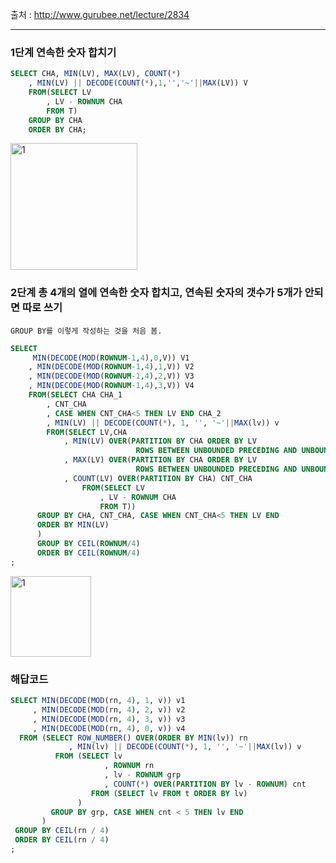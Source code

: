 출처 : http://www.gurubee.net/lecture/2834

----

### 1단계 연속한 숫자 합치기
```SQL
SELECT CHA, MIN(LV), MAX(LV), COUNT(*)
    , MIN(LV) || DECODE(COUNT(*),1,'','~'||MAX(LV)) V
    FROM(SELECT LV
        , LV - ROWNUM CHA
        FROM T)
    GROUP BY CHA
    ORDER BY CHA;
```
<img width="203" alt="1" src="https://user-images.githubusercontent.com/34879309/85935347-c601e780-b92a-11ea-877b-6badf430b65c.PNG">


### 2단계 총 4개의 열에 연속한 숫자 합치고, 연속된 숫자의 갯수가 5개가 안되면 따로 쓰기
```
GROUP BY를 이렇게 작성하는 것을 처음 봄.
```
```SQL
SELECT 
     MIN(DECODE(MOD(ROWNUM-1,4),0,V)) V1
    , MIN(DECODE(MOD(ROWNUM-1,4),1,V)) V2
    , MIN(DECODE(MOD(ROWNUM-1,4),2,V)) V3
    , MIN(DECODE(MOD(ROWNUM-1,4),3,V)) V4
    FROM(SELECT CHA CHA_1
        , CNT_CHA
        , CASE WHEN CNT_CHA<5 THEN LV END CHA_2
        , MIN(LV) || DECODE(COUNT(*), 1, '', '~'||MAX(lv)) v
        FROM(SELECT LV,CHA
            , MIN(LV) OVER(PARTITION BY CHA ORDER BY LV 
                            ROWS BETWEEN UNBOUNDED PRECEDING AND UNBOUNDED FOLLOWING) FROM_LV
            , MAX(LV) OVER(PARTITION BY CHA ORDER BY LV 
                            ROWS BETWEEN UNBOUNDED PRECEDING AND UNBOUNDED FOLLOWING) TO_LV
            , COUNT(LV) OVER(PARTITION BY CHA) CNT_CHA 
                FROM(SELECT LV
                    , LV - ROWNUM CHA
                    FROM T))
      GROUP BY CHA, CNT_CHA, CASE WHEN CNT_CHA<5 THEN LV END
      ORDER BY MIN(LV)
      )
      GROUP BY CEIL(ROWNUM/4)
      ORDER BY CEIL(ROWNUM/4)
;

```
<img width="129" alt="1" src="https://user-images.githubusercontent.com/34879309/85936320-804a1c80-b934-11ea-98e3-9592a57d2606.PNG">


### 해답코드
```SQL
SELECT MIN(DECODE(MOD(rn, 4), 1, v)) v1
     , MIN(DECODE(MOD(rn, 4), 2, v)) v2
     , MIN(DECODE(MOD(rn, 4), 3, v)) v3
     , MIN(DECODE(MOD(rn, 4), 0, v)) v4
  FROM (SELECT ROW_NUMBER() OVER(ORDER BY MIN(lv)) rn
             , MIN(lv) || DECODE(COUNT(*), 1, '', '~'||MAX(lv)) v
          FROM (SELECT lv
                     , ROWNUM rn
                     , lv - ROWNUM grp
                     , COUNT(*) OVER(PARTITION BY lv - ROWNUM) cnt
                  FROM (SELECT lv FROM t ORDER BY lv)
               )
         GROUP BY grp, CASE WHEN cnt < 5 THEN lv END
       )
 GROUP BY CEIL(rn / 4)
 ORDER BY CEIL(rn / 4)
;

```
